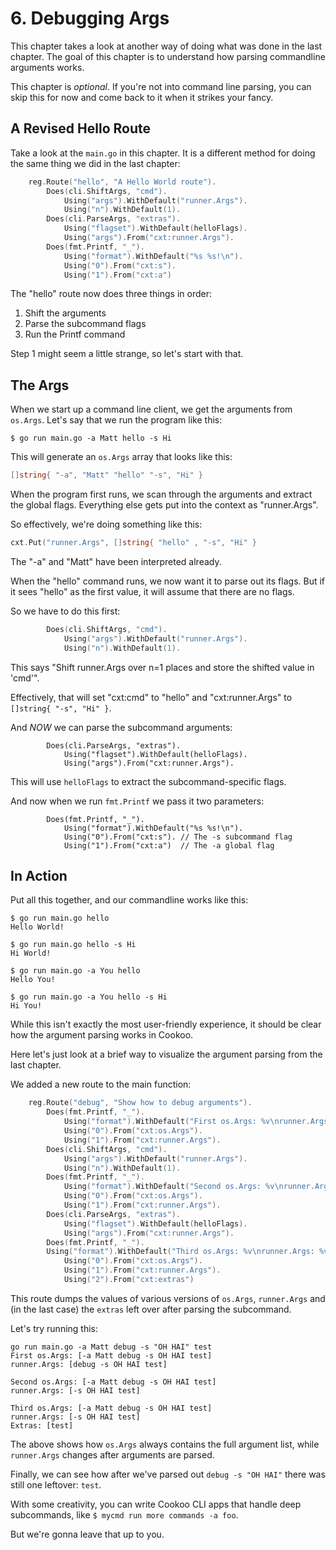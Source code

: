 # 6. Debugging Args

This chapter takes a look at another way of doing what was done in the
last chapter. The goal of this chapter is to understand how parsing
commandline arguments works.

This chapter is *optional*. If you're not into command line parsing, you
can skip this for now and come back to it when it strikes your fancy.

## A Revised Hello Route

Take a look at the `main.go` in this chapter. It is a different method
for doing the same thing we did in the last chapter:

```go
	reg.Route("hello", "A Hello World route").
		Does(cli.ShiftArgs, "cmd").
			Using("args").WithDefault("runner.Args").
			Using("n").WithDefault(1).
		Does(cli.ParseArgs, "extras").
			Using("flagset").WithDefault(helloFlags).
			Using("args").From("cxt:runner.Args").
		Does(fmt.Printf, "_").
			Using("format").WithDefault("%s %s!\n").
			Using("0").From("cxt:s").
			Using("1").From("cxt:a")
```

The "hello" route now does three things in order:

1. Shift the arguments
2. Parse the subcommand flags
3. Run the Printf command

Step 1 might seem a little strange, so let's start with that.

## The Args

When we start up a command line client, we get the arguments from
`os.Args`. Let's say that we run the program like this:

```
$ go run main.go -a Matt hello -s Hi
```

This will generate an `os.Args` array that looks like this:

```go
[]string{ "-a", "Matt" "hello" "-s", "Hi" }
```

When the program first runs, we scan through the arguments and extract
the global flags. Everything else gets put into the context as
"runner.Args".

So effectively, we're doing something like this:


```go
cxt.Put("runner.Args", []string{ "hello" , "-s", "Hi" }
```

The "-a" and "Matt" have been interpreted already.

When the "hello" command runs, we now want it to parse out its flags.
But if it sees "hello" as the first value, it will assume that there are
no flags.

So we have to do this first:

```go
		Does(cli.ShiftArgs, "cmd").
			Using("args").WithDefault("runner.Args").
			Using("n").WithDefault(1).
```

This says "Shift runner.Args over n=1 places and store the shifted value
in 'cmd'".

Effectively, that will set "cxt:cmd" to "hello" and "cxt:runner.Args" to
`[]string{ "-s", "Hi" }`.

And *NOW* we can parse the subcommand arguments:

```
		Does(cli.ParseArgs, "extras").
			Using("flagset").WithDefault(helloFlags).
			Using("args").From("cxt:runner.Args").
```

This will use `helloFlags` to extract the subcommand-specific flags.

And now when we run `fmt.Printf` we pass it two parameters:

```
		Does(fmt.Printf, "_").
			Using("format").WithDefault("%s %s!\n").
			Using("0").From("cxt:s"). // The -s subcommand flag
			Using("1").From("cxt:a")  // The -a global flag
```

## In Action

Put all this together, and our commandline works like this:

```
$ go run main.go hello
Hello World!

$ go run main.go hello -s Hi
Hi World!

$ go run main.go -a You hello
Hello You!

$ go run main.go -a You hello -s Hi
Hi You!
```

While this isn't exactly the most user-friendly experience, it should be
clear how the argument parsing works in Cookoo.

Here let's just look at a brief way to visualize the argument parsing
from the last chapter.

We added a new route to the main function:

```go
	reg.Route("debug", "Show how to debug arguments").
		Does(fmt.Printf, "_").
			Using("format").WithDefault("First os.Args: %v\nrunner.Args: %v\n\n").
			Using("0").From("cxt:os.Args").
			Using("1").From("cxt:runner.Args").
		Does(cli.ShiftArgs, "cmd").
			Using("args").WithDefault("runner.Args").
			Using("n").WithDefault(1).
		Does(fmt.Printf, "_").
			Using("format").WithDefault("Second os.Args: %v\nrunner.Args: %v\n\n").
			Using("0").From("cxt:os.Args").
			Using("1").From("cxt:runner.Args").
		Does(cli.ParseArgs, "extras").
			Using("flagset").WithDefault(helloFlags).
			Using("args").From("cxt:runner.Args").
		Does(fmt.Printf, "_").
		Using("format").WithDefault("Third os.Args: %v\nrunner.Args: %v\nExtras: %v\n\n").
			Using("0").From("cxt:os.Args").
			Using("1").From("cxt:runner.Args").
			Using("2").From("cxt:extras")
```

This route dumps the values of various versions of `os.Args`,
`runner.Args` and (in the last case) the `extras` left over after
parsing the subcommand.

Let's try running this:

```
go run main.go -a Matt debug -s "OH HAI" test
First os.Args: [-a Matt debug -s OH HAI test]
runner.Args: [debug -s OH HAI test]

Second os.Args: [-a Matt debug -s OH HAI test]
runner.Args: [-s OH HAI test]

Third os.Args: [-a Matt debug -s OH HAI test]
runner.Args: [-s OH HAI test]
Extras: [test]
```

The above shows how `os.Args` always contains the full argument list,
while `runner.Args` changes after arguments are parsed.

Finally, we can see how after we've parsed out `debug -s "OH HAI"` there
was still one leftover: `test`.

With some creativity, you can write Cookoo CLI apps that handle deep
subcommands, like `$ mycmd run more commands -a foo`.

But we're gonna leave that up to you.
